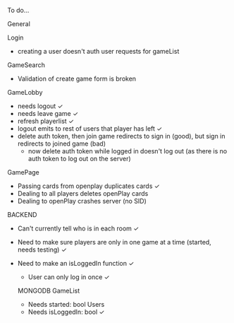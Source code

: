 To do...


General 


Login
- creating a user doesn't auth user requests for gameList

GameSearch
- Validation of create game form is broken

GameLobby
- needs logout ✓
- needs leave game ✓
- refresh playerlist ✓
- logout emits to rest of users that player has left ✓
- delete auth token, then join game redirects to sign in (good), but sign in redirects to joined game (bad)
  - now delete auth token while logged in doesn't log out (as there is no auth token to log out on the server)

GamePage

- Passing cards from openplay duplicates cards ✓
- Dealing to all players deletes openPlay cards
- Dealing to openPlay crashes server (no SID)

BACKEND

- Can't currently tell who is in each room ✓
- Need to make sure players are only in one game at a time (started, needs testing) ✓
- Need to make an isLoggedIn function ✓
  - User can only log in once ✓


  MONGODB
    GameList
    - Needs started: bool
    Users
    - Needs isLoggedIn: bool ✓